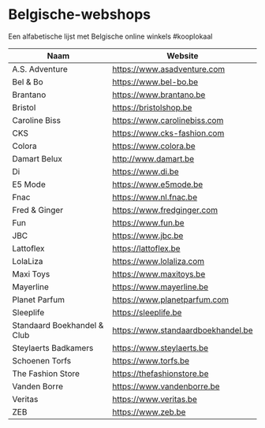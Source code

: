 # Belgische-webshops
Een alfabetische lijst met Belgische online winkels #kooplokaal


| Naam                        | Website                            |
| --------------------------- | ---------------------------------- |
| A.S. Adventure              | https://www.asadventure.com        |
| Bel & Bo                    | https://www.bel-bo.be              |
| Brantano                    | https://www.brantano.be            |
| Bristol                     | https://bristolshop.be             |
| Caroline Biss               | https://www.carolinebiss.com       |
| CKS                         | https://www.cks-fashion.com        |
| Colora                      | https://www.colora.be              |
| Damart Belux                | http://www.damart.be               |
| Di                          | https://www.di.be                  |
| E5 Mode                     | https://www.e5mode.be              |
| Fnac                        | https://www.nl.fnac.be             |
| Fred & Ginger               | https://www.fredginger.com         |
| Fun                         | https://www.fun.be                 |
| JBC                         | https://www.jbc.be                 |
| Lattoflex                   | https://lattoflex.be               |
| LolaLiza                    | https://www.lolaliza.com           |
| Maxi Toys                   | https://www.maxitoys.be            |
| Mayerline                   | https://www.mayerline.be           |
| Planet Parfum               | https://www.planetparfum.com       |
| Sleeplife                   | https://sleeplife.be               |
| Standaard Boekhandel & Club | https://www.standaardboekhandel.be |
| Steylaerts Badkamers        | https://www.steylaerts.be          |
| Schoenen Torfs              | https://www.torfs.be               |
| The Fashion Store           | https://thefashionstore.be         |
| Vanden Borre                | https://www.vandenborre.be         |
| Veritas                     | https://www.veritas.be             |
| ZEB                         | https://www.zeb.be                 |
